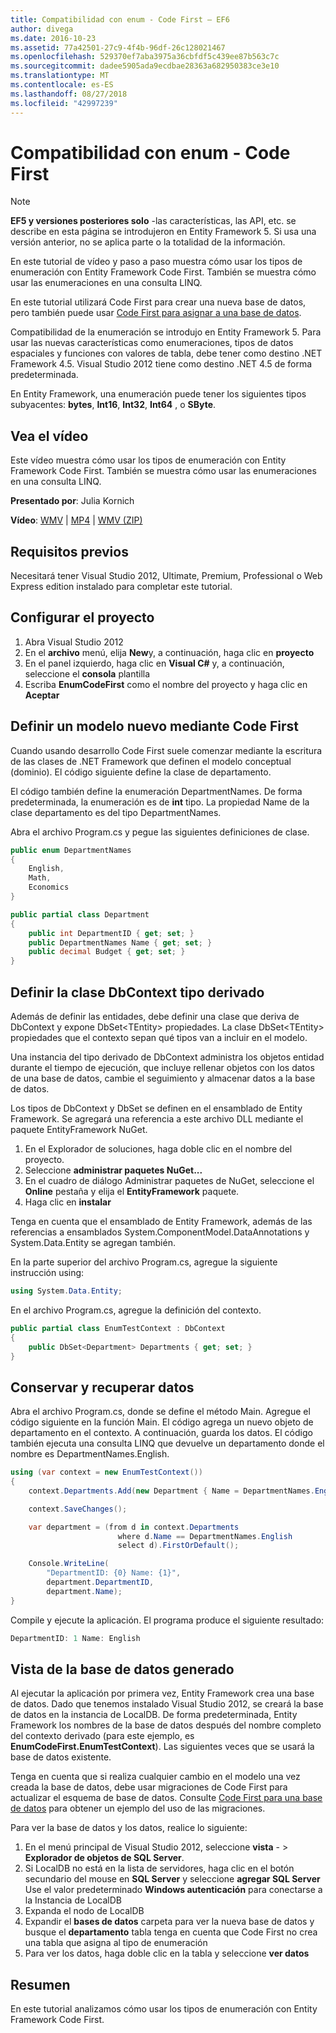 ```yaml
---
title: Compatibilidad con enum - Code First – EF6
author: divega
ms.date: 2016-10-23
ms.assetid: 77a42501-27c9-4f4b-96df-26c128021467
ms.openlocfilehash: 529370ef7aba3975a36cbfdf5c439ee87b563c7c
ms.sourcegitcommit: dadee5905ada9ecdbae28363a682950383ce3e10
ms.translationtype: MT
ms.contentlocale: es-ES
ms.lasthandoff: 08/27/2018
ms.locfileid: "42997239"
---
```

# <a name="enum-support---code-first"></a>Compatibilidad con enum - Code First
> [!NOTE]
> **EF5 y versiones posteriores solo** -las características, las API, etc. se describe en esta página se introdujeron en Entity Framework 5. Si usa una versión anterior, no se aplica parte o la totalidad de la información.

En este tutorial de vídeo y paso a paso muestra cómo usar los tipos de enumeración con Entity Framework Code First. También se muestra cómo usar las enumeraciones en una consulta LINQ.

En este tutorial utilizará Code First para crear una nueva base de datos, pero también puede usar [Code First para asignar a una base de datos](~/ef6/modeling/code-first/workflows/existing-database.md).

Compatibilidad de la enumeración se introdujo en Entity Framework 5. Para usar las nuevas características como enumeraciones, tipos de datos espaciales y funciones con valores de tabla, debe tener como destino .NET Framework 4.5. Visual Studio 2012 tiene como destino .NET 4.5 de forma predeterminada.

En Entity Framework, una enumeración puede tener los siguientes tipos subyacentes: **bytes**, **Int16**, **Int32**, **Int64** , o **SByte**.

## <a name="watch-the-video"></a>Vea el vídeo
Este vídeo muestra cómo usar los tipos de enumeración con Entity Framework Code First. También se muestra cómo usar las enumeraciones en una consulta LINQ.

**Presentado por**: Julia Kornich

**Vídeo**: [WMV](http://download.microsoft.com/download/A/5/8/A583DEE8-FD5C-47EE-A4E1-966DDF39D1DA/HDI-ITPro-MSDN-winvideo-enumwithcodefirst.wmv) | [MP4](http://download.microsoft.com/download/A/5/8/A583DEE8-FD5C-47EE-A4E1-966DDF39D1DA/HDI-ITPro-MSDN-mp4video-enumwithcodefirst.m4v) | [WMV (ZIP)](http://download.microsoft.com/download/A/5/8/A583DEE8-FD5C-47EE-A4E1-966DDF39D1DA/HDI-ITPro-MSDN-winvideo-enumwithcodefirst.zip)

## <a name="pre-requisites"></a>Requisitos previos

Necesitará tener Visual Studio 2012, Ultimate, Premium, Professional o Web Express edition instalado para completar este tutorial.

 

## <a name="set-up-the-project"></a>Configurar el proyecto

1.  Abra Visual Studio 2012
2.  En el **archivo** menú, elija **New**y, a continuación, haga clic en **proyecto**
3.  En el panel izquierdo, haga clic en **Visual C\#** y, a continuación, seleccione el **consola** plantilla
4.  Escriba **EnumCodeFirst** como el nombre del proyecto y haga clic en **Aceptar**

## <a name="define-a-new-model-using-code-first"></a>Definir un modelo nuevo mediante Code First

Cuando usando desarrollo Code First suele comenzar mediante la escritura de las clases de .NET Framework que definen el modelo conceptual (dominio). El código siguiente define la clase de departamento.

El código también define la enumeración DepartmentNames. De forma predeterminada, la enumeración es de **int** tipo. La propiedad Name de la clase departamento es del tipo DepartmentNames.

Abra el archivo Program.cs y pegue las siguientes definiciones de clase.

``` csharp
public enum DepartmentNames
{
    English,
    Math,
    Economics
}     

public partial class Department
{
    public int DepartmentID { get; set; }
    public DepartmentNames Name { get; set; }
    public decimal Budget { get; set; }
}
```
 

## <a name="define-the-dbcontext-derived-type"></a>Definir la clase DbContext tipo derivado

Además de definir las entidades, debe definir una clase que deriva de DbContext y expone DbSet&lt;TEntity&gt; propiedades. La clase DbSet&lt;TEntity&gt; propiedades que el contexto sepan qué tipos van a incluir en el modelo.

Una instancia del tipo derivado de DbContext administra los objetos entidad durante el tiempo de ejecución, que incluye rellenar objetos con los datos de una base de datos, cambie el seguimiento y almacenar datos a la base de datos.

Los tipos de DbContext y DbSet se definen en el ensamblado de Entity Framework. Se agregará una referencia a este archivo DLL mediante el paquete EntityFramework NuGet.

1.  En el Explorador de soluciones, haga doble clic en el nombre del proyecto.
2.  Seleccione **administrar paquetes NuGet...**
3.  En el cuadro de diálogo Administrar paquetes de NuGet, seleccione el **Online** pestaña y elija el **EntityFramework** paquete.
4.  Haga clic en **instalar**

Tenga en cuenta que el ensamblado de Entity Framework, además de las referencias a ensamblados System.ComponentModel.DataAnnotations y System.Data.Entity se agregan también.

En la parte superior del archivo Program.cs, agregue la siguiente instrucción using:

``` csharp
using System.Data.Entity;
```

En el archivo Program.cs, agregue la definición del contexto. 

``` csharp
public partial class EnumTestContext : DbContext
{
    public DbSet<Department> Departments { get; set; }
}
```
 

## <a name="persist-and-retrieve-data"></a>Conservar y recuperar datos

Abra el archivo Program.cs, donde se define el método Main. Agregue el código siguiente en la función Main. El código agrega un nuevo objeto de departamento en el contexto. A continuación, guarda los datos. El código también ejecuta una consulta LINQ que devuelve un departamento donde el nombre es DepartmentNames.English.

``` csharp
using (var context = new EnumTestContext())
{
    context.Departments.Add(new Department { Name = DepartmentNames.English });

    context.SaveChanges();

    var department = (from d in context.Departments
                        where d.Name == DepartmentNames.English
                        select d).FirstOrDefault();

    Console.WriteLine(
        "DepartmentID: {0} Name: {1}",
        department.DepartmentID,  
        department.Name);
}
```

Compile y ejecute la aplicación. El programa produce el siguiente resultado:

``` csharp
DepartmentID: 1 Name: English
```
 

## <a name="view-the-generated-database"></a>Vista de la base de datos generado

Al ejecutar la aplicación por primera vez, Entity Framework crea una base de datos. Dado que tenemos instalado Visual Studio 2012, se creará la base de datos en la instancia de LocalDB. De forma predeterminada, Entity Framework los nombres de la base de datos después del nombre completo del contexto derivado (para este ejemplo, es **EnumCodeFirst.EnumTestContext**). Las siguientes veces que se usará la base de datos existente.  

Tenga en cuenta que si realiza cualquier cambio en el modelo una vez creada la base de datos, debe usar migraciones de Code First para actualizar el esquema de base de datos. Consulte [Code First para una base de datos](~/ef6/modeling/code-first/workflows/new-database.md) para obtener un ejemplo del uso de las migraciones.

Para ver la base de datos y los datos, realice lo siguiente:

1.  En el menú principal de Visual Studio 2012, seleccione **vista**  - &gt; **Explorador de objetos de SQL Server**.
2.  Si LocalDB no está en la lista de servidores, haga clic en el botón secundario del mouse en **SQL Server** y seleccione **agregar SQL Server** Use el valor predeterminado **Windows autenticación** para conectarse a la Instancia de LocalDB
3.  Expanda el nodo de LocalDB
4.  Expandir el **bases de datos** carpeta para ver la nueva base de datos y busque el **departamento** tabla tenga en cuenta que Code First no crea una tabla que asigna al tipo de enumeración
5.  Para ver los datos, haga doble clic en la tabla y seleccione **ver datos**

## <a name="summary"></a>Resumen

En este tutorial analizamos cómo usar los tipos de enumeración con Entity Framework Code First. 
